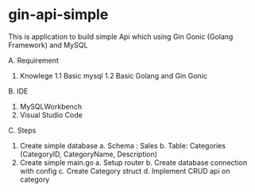 # gin-api-simple
This is application to build simple Api which using Gin Gonic (Golang Framework) and MySQL 

A. Requirement 
1. Knowlege
1.1 Basic mysql
1.2 Basic Golang and Gin Gonic

B. IDE
1. MySQLWorkbench
2. Visual Studio Code

C. Steps
1. Create simple database
a. Schema : Sales
b. Table: Categories (CategoryID, CategoryName, Description)
2. Create simple main.go
a. Setup router
b. Create database connection with config
c. Create Category struct
d. Implement CRUD api on category

